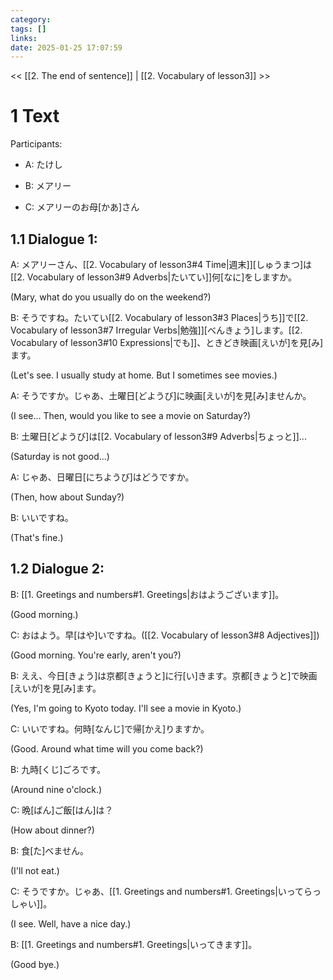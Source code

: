 ```yaml
---
category: 
tags: []
links:
date: 2025-01-25 17:07:59
---
```

<< [[2. The end of sentence]] | [[2. Vocabulary of lesson3]] >>
# 1 Text

Participants:

- A: たけし

- B: メアリー

- C: メアリーのお母\[かあ\]さん

## 1.1 Dialogue 1:

A: メアリーさん、[[2. Vocabulary of lesson3#4 Time|週末]]\[しゅうまつ\]は[[2. Vocabulary of lesson3#9 Adverbs|たいてい]]何\[なに\]をしますか。

(Mary, what do you usually do on the weekend?)

B: そうですね。たいてい[[2. Vocabulary of lesson3#3 Places|うち]]で[[2. Vocabulary of lesson3#7 Irregular Verbs|勉強]]\[べんきょう\]します。[[2. Vocabulary of lesson3#10 Expressions|でも]]、ときどき映画\[えいが\]を見\[み\]ます。

(Let's see. I usually study at home. But I sometimes see movies.)

A: そうですか。じゃあ、土曜日\[どようび\]に映画\[えいが\]を見\[み\]ませんか。

(I see... Then, would you like to see a movie on Saturday?)

B: 土曜日\[どようび\]は[[2. Vocabulary of lesson3#9 Adverbs|ちょっと]]...

(Saturday is not good...)

A: じゃあ、日曜日\[にちようび\]はどうですか。

(Then, how about Sunday?)

B: いいですね。

(That's fine.)

## 1.2 Dialogue 2:

B: [[1. Greetings and numbers#1. Greetings|おはようございます]]。

(Good morning.)

C: おはよう。早\[はや\]いですね。([[2. Vocabulary of lesson3#8 Adjectives]])

(Good morning. You're early, aren't you?)

B: ええ、今日\[きょう\]は京都\[きょうと\]に行\[い\]きます。京都\[きょうと\]で映画\[えいが\]を見\[み\]ます。

(Yes, I'm going to Kyoto today. I'll see a movie in Kyoto.)

C: いいですね。何時\[なんじ\]で帰\[かえ\]りますか。

(Good. Around what time will you come back?)

B: 九時\[くじ\]ごろです。

(Around nine o'clock.)

C: 晩\[ばん\]ご飯\[はん\]は？

(How about dinner?)

B: 食\[た\]べません。

(I'll not eat.)

C: そうですか。じゃあ、[[1. Greetings and numbers#1. Greetings|いってらっしゃい]]。

(I see. Well, have a nice day.)

B: [[1. Greetings and numbers#1. Greetings|いってきます]]。

(Good bye.)